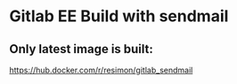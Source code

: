 # Gitlab EE Build with sendmail

## Only latest image is built:

https://hub.docker.com/r/resimon/gitlab_sendmail
